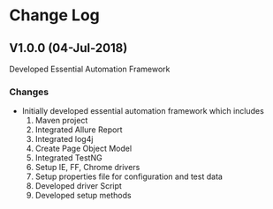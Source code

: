 # Change Log


## V1.0.0 (04-Jul-2018)
Developed Essential Automation Framework 
### Changes
- Initially developed essential automation framework which includes 
  1. Maven project
  2. Integrated Allure Report
  3. Integrated log4j 
  4. Create Page Object Model
  5. Integrated TestNG
  6. Setup IE, FF, Chrome drivers
  7. Setup properties file for configuration and test data
  8. Developed driver Script
  9. Developed setup methods

